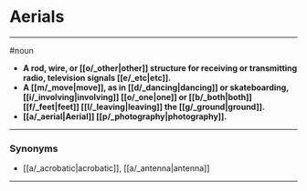 # Aerials
---
#noun
- **A rod, wire, or [[o/_other|other]] structure for receiving or transmitting radio, television signals [[e/_etc|etc]].**
- **A [[m/_move|move]], as in [[d/_dancing|dancing]] or skateboarding, [[i/_involving|involving]] [[o/_one|one]] or [[b/_both|both]] [[f/_feet|feet]] [[l/_leaving|leaving]] the [[g/_ground|ground]].**
- **[[a/_aerial|Aerial]] [[p/_photography|photography]].**
---
### Synonyms
- [[a/_acrobatic|acrobatic]], [[a/_antenna|antenna]]
---
